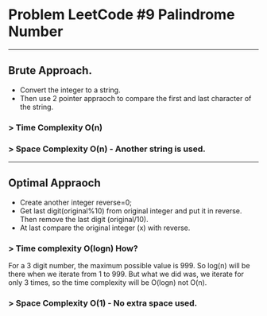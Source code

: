 # Problem LeetCode #9 Palindrome Number

---

## Brute Approach.
- Convert the integer to a string.
- Then use 2 pointer appraoch to compare the first and last character of the string. 

### > Time Complexity O(n)
### > Space Complexity O(n) - Another string is used.

---
## Optimal Appraoch 
- Create another integer reverse=0;
- Get last digit(original%10) from original integer and put it in reverse. Then remove the last digit (original/10).
- At last compare the original integer (x) with reverse.

### > Time complexity O(logn) How?
For a 3 digit number, the maximum possible value is 999. So log(n) will be there when we iterate from 1 to 999. But what we did was, we iterate for only 3 times, so the time complexity will be O(logn) not O(n).

### > Space Complexity O(1) - No extra space used. 